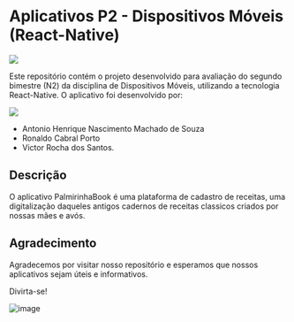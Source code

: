 # Aplicativos P2 - Dispositivos Móveis (React-Native) 

<img src="https://www.dresma.ai/wp-content/uploads/2022/01/React-Native-Developer-1.gif">

Este repositório contém o projeto desenvolvido para avaliação do segundo bimestre (N2) da disciplina de Dispositivos Móveis, utilizando a tecnologia React-Native. O aplicativo foi desenvolvido por:

<img src="https://media.tenor.com/nKBInuJ9fZwAAAAM/three-three-musketeers.gif">

-  Antonio Henrique Nascimento Machado de Souza
-  Ronaldo Cabral Porto
-  Victor Rocha dos Santos.

## Descrição

O aplicativo PalmirinhaBook é uma plataforma de cadastro de receitas, uma digitalização daqueles antigos cadernos de receitas classicos criados por nossas mães e avós. 
<!--
## Plataforma Expo.dev

![image](https://github.com/machadoah/repositorio-react-native/assets/96703665/4a8b8197-82ee-48a9-a292-23ae7edf434b)

Todos os aplicativos presentes neste repositório foram desenvolvidos na plataforma Expo.dev. O Expo é uma ferramenta que simplifica o desenvolvimento de aplicativos React-Native, oferecendo diversas funcionalidades prontas para uso, como a gestão de dependências, a visualização instantânea em dispositivos móveis, e a facilidade de compartilhamento de projetos.

Para executar e testar os aplicativos, você pode utilizar a plataforma Expo.dev seguindo a instrução a seguir:

1. Copiar as pastas do repositorio e colar em um snack.

-->
## Agradecimento

Agradecemos por visitar nosso repositório e esperamos que nossos aplicativos sejam úteis e informativos.

Divirta-se!

![image](https://github.com/machadoah/repositorio-react-native/assets/96703665/84d2edff-0258-4619-a805-85db008d9b76)


